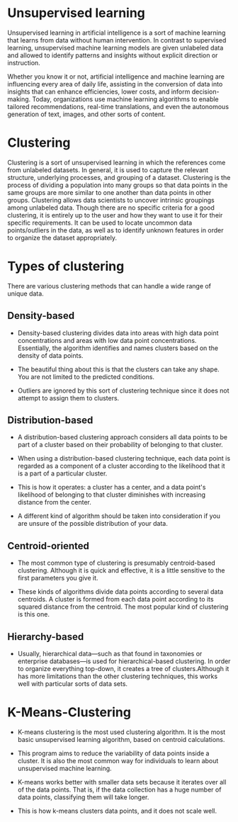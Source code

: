 
# Unsupervised learning

Unsupervised learning in artificial intelligence is a sort of machine learning that learns from data without human intervention. In contrast to supervised learning, unsupervised machine learning models are given unlabeled data and allowed to identify patterns and insights without explicit direction or instruction. 

Whether you know it or not, artificial intelligence and machine learning are influencing every area of daily life, assisting in the conversion of data into insights that can enhance efficiencies, lower costs, and inform decision-making. Today, organizations use machine learning algorithms to enable tailored recommendations, real-time translations, and even the autonomous generation of text, images, and other sorts of content.


# Clustering
  
  Clustering is a sort of unsupervised learning in which the references come from unlabeled datasets. In general, it is used to capture the relevant structure, underlying processes, and grouping of a dataset. Clustering is the process of dividing a population into many groups so that data points in the same groups are more similar to one another than data points in other groups. Clustering allows data scientists to uncover intrinsic groupings among unlabeled data. Though there are no specific criteria for a good clustering, it is entirely up to the user and how they want to use it for their specific requirements. It can be used to locate uncommon data points/outliers in the data, as well as to identify unknown features in order to organize the dataset appropriately.


# Types of clustering 

There are various clustering methods that can handle a wide range of unique data.

## Density-based

- Density-based clustering divides data into areas with high data point concentrations and areas with low data point concentrations. Essentially, the algorithm identifies and names clusters based on the density of data points.

- The beautiful thing about this is that the clusters can take any shape. You are not limited to the predicted conditions.

- Outliers are ignored by this sort of clustering technique since it does not attempt to assign them to clusters.

## Distribution-based
- A distribution-based clustering approach considers all data points to be part of a cluster based on their probability of belonging to that cluster.

- When using a distribution-based clustering technique, each data point is regarded as a component of a cluster according to the likelihood that it is a part of a particular cluster.

- This is how it operates: a cluster has a center, and a data point's likelihood of belonging to that cluster diminishes with increasing distance from the center.

- A different kind of algorithm should be taken into consideration if you are unsure of the possible distribution of your data.

## Centroid-oriented

- The most common type of clustering is presumably centroid-based clustering. Although it is quick and effective, it is a little sensitive to the first parameters you give it.

- These kinds of algorithms divide data points according to several data centroids. A cluster is formed from each data point according to its squared distance from the centroid. The most popular kind of clustering is this one.

## Hierarchy-based

- Usually, hierarchical data—such as that found in taxonomies or enterprise databases—is used for hierarchical-based clustering. In order to organize everything top-down, it creates a tree of clusters.Although it has more limitations than the other clustering techniques, this works well with particular sorts of data sets.




# K-Means-Clustering

- K-means clustering is the most used clustering algorithm. It is the most basic unsupervised learning algorithm, based on centroid calculations.

- This program aims to reduce the variability of data points inside a cluster. It is also the most common way for individuals to learn about unsupervised machine learning.

- K-means works better with smaller data sets because it iterates over all of the data points. That is, if the data collection has a huge number of data points, classifying them will take longer.

- This is how k-means clusters data points, and it does not scale well.

